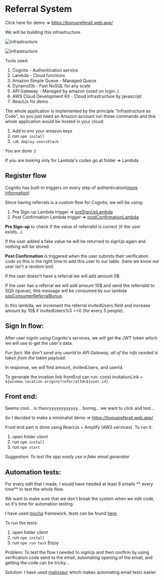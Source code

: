 

# Referral System

Click here for demo => https://bonusreferall.web.app/

We will be building this infrastructure.

![infrastructure](https://firebasestorage.googleapis.com/v0/b/bonusreferall.appspot.com/o/Amitree%20%287%29.png?alt=media&token=47e36421-827b-4375-916d-312d63b5416d)

![infrastructure](https://firebasestorage.googleapis.com/v0/b/bonusreferall.appspot.com/o/SignIn.png?alt=media&token=6196f764-fb5b-43f0-a6c3-5ca265d56f66)

Tools used: 
1. Cognito - Authentication service
2. Lambda - Cloud functions
3. Amazon Simple Queue - Managed Queue
4. DynamoDb - Fast NoSQL for any scale
5. API Gateway - Managed by amazon (used on login..)
6. AWS Cloud Development Kit - Cloud infrastructure by javascript
7. ReactJs for demo

The whole application is implemented by the principle "Infrastructure as Code", so you just need an Amazon account run these commands and this whole application would be hosted in your cloud:

1. Add to env your amazon keys
2. run `npm install`  
3. `cdk deploy usersStack`

You are done :)

If you are looking only for Lambda's codes go at folder => Lambda

## Register flow

Cognito has built-in triggers on every step of authentication([more information](https://docs.aws.amazon.com/cognito/latest/developerguide/cognito-user-identity-pools-working-with-aws-lambda-triggers.html?icmpid=docs_cognito_console))

Since having referrals is a custom flow for Cognito, we will be using:

 1. Pre Sign-up Lambda trigger => [preSignUpLambda](https://github.com/reni1111/referralSystem-AWS/blob/master/lambda/preSignUpLambda/index.js)
 2. Post Confirmation Lambda trigger => [postConfirmationLambda](https://github.com/reni1111/referralSystem-AWS/blob/master/lambda/postConfirmationLambda/index.js)

**Pre Sign-up** to check if the value of referralId is correct (if the user exists...).

If the user added a fake value he will be returned to signUp again and nothing will be stored.

**Post Confirmation** is triggered when the user submits their verification code so this is the right time to add this user to our table. (here we know our user isn't a random bot)

If the user doesn't have a referral we will add amount 0$.

If the user has a referral we will add amount 10\$ and send the referralId to SQS (queue), this message will be consumed by our lambda [sqsConsumerReferralBonus](https://github.com/reni1111/referralSystem-AWS/blob/master/lambda/sqsConsumerReferralBonus/index.js).

In this lambda, we increment the referral invitedUsers field and increase amount by 10$ if invitedUsers%5 ==0 (for every 5 people). 


## Sign In flow:

After user signIn using Cognito's services, we will get the JWT token which we will use to get the user's data.

*Fun fact: We don't send any userId to API Gateway, all of the info needed is taken from the token payload.*

In response, we will find amount, invitedUsers, and userId.

To generate the invation link frontEnd can run:
    const  invitationLink = `${window.location.origin}?referralId=${user.id}`

## Front end:
Seems cool... in theoryyyyyyyyyyyy... boring... we want to click and test...

So I decided to make a minimalist demo =>  https://bonusreferall.web.app/

Front end part is done using ReactJs + Amplify (AWS services).
To run it:
1. open folder *client*
2. run `npm install`
3. run `npm start`

*Suggestion: To test the app easily use a fake email generator* 

## Automation tests:
For every edit that I made, I would have needed at least 6 emails ** every time** to test the whole flow.

We want to make sure that we don't break the system when we edit code, so it's time for automation testing.

I have used [mocha](https://www.npmjs.com/package/mocha) framework, tests can be found [here](https://github.com/reni1111/referralSystem-AWS/blob/master/client/test/Test.js).

To run the tests:
1. open folder *client*
2. run `npm install`
3. run `npm run test`
Enjoy

Problem:
To test the flow I needed to signUp and then confirm by using verification code send to the email, automating opening of the email, and getting the code can be tricky...

Solution:
I have used [mailosaur](https://mailosaur.com/) which makes automating email tests easier.
